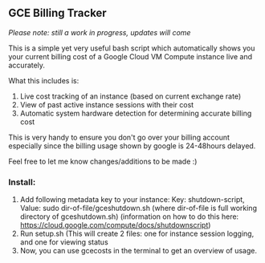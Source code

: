 ## GCE Billing Tracker

<i> Please note: still a work in progress, updates will come </i>

This is a simple yet very useful bash script which automatically shows you your current billing cost of a Google Cloud VM Compute instance live and accurately.

What this includes is:
1. Live cost tracking of an instance (based on current exchange rate) 
2. View of past active instance sessions with their cost
3. Automatic system hardware detection for determining accurate billing cost

This is very handy to ensure you don't go over your billing account especially since the billing usage shown by google is 24-48hours delayed.

Feel free to let me know changes/additions to be made :)

### Install:

1. Add following metadata key to your instance:
Key: shutdown-script, Value: sudo dir-of-file/gceshutdown.sh
(where dir-of-file is full working directory of gceshutdown.sh)
(information on how to do this here: https://cloud.google.com/compute/docs/shutdownscript)
2. Run setup.sh (This will create 2 files: one for instance session logging, and one for viewing status
3. Now, you can use gcecosts in the terminal to get an overview of usage.
